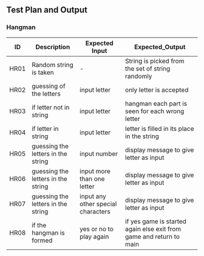 ## Test Plan and Output

### Hangman

| ID  | Description  | Expected Input  | Expected_Output  |
| --- | ------------ | --------- | ------- |
| HR01| Random string is taken | - | String is picked from the set of string randomly |
| HR02| guessing of the letters | input letter | only letter is accepted |
| HR03| if letter not in string | input letter | hangman each part is seen for each wrong letter |
| HR04| if letter in string | input letter | letter is filled in its place in the string |
| HR05| guessing the letters in the string | input number | display message to give letter as input |
| HR06| guessing the letters in the string | input more than one letter | display message to give letter as input |
| HR07| guessing the letters in the string | input any other special characters | display message to give letter as input |
| HR08| if the hangman is formed | yes or no to play again | if yes game is started again else exit from game and return to main|

